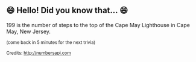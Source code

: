 ## :smile: Hello! Did you know that... :smile:
199 is the number of steps to the top of the Cape May Lighthouse in Cape May, New Jersey.

<sup>(come back in 5 minutes for the next trivia)</sup>


<sup>Credits: http://numbersapi.com</sup>
